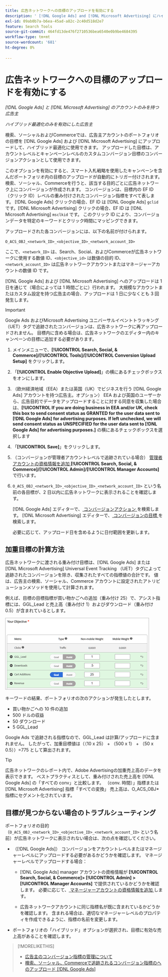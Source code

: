```yaml
---
title: 広告ネットワークへの目標のアップロードを有効にする
description: ' [!DNL Google Ads] and [!DNL Microsoft Advertising] にハイブリッドポートフォリオの目標をアップロードする方法を説明します。'
exl-id: 09ab0b7a-b6ea-45ad-a82c-2c40d518d2e7
feature: Search Tools
source-git-commit: 464fd13de476f2710536bea6540e0b9be4684395
workflow-type: tm+mt
source-wordcount: '681'
ht-degree: 0%

---
```


# 広告ネットワークへの目標のアップロードを有効にする

*[!DNL Google Ads] と [!DNL Microsoft Advertising] のアカウントのみを持つ広告主*

*ハイブリッド最適化のみを有効にした広告主*

検索、ソーシャルおよびCommerceでは、広告主アカウントのポートフォリオの目標を [!DNL Google Ads] および [!DNL Microsoft Advertising] にアップロードして、ハイブリッド最適化に使用できます。 アップロードした目標は、アカウントレベルとキャンペーンレベルのカスタムコンバージョン目標のコンバージョンアクションとして使用できます。

このオプションを有効にすると、スマート入札戦略を使用したキャンペーンを含んだポートフォリオ内の目標のアップロードが自動的にトリガー付けされます。 検索、ソーシャル、Commerceを行うと、該当する目的ごとに広告ネットワーク上にコンバージョンが作成されます。 コンバージョンは、目標内の EF ID （クリック ID）レベルの重み付けされたコンバージョン指標をすべて表します。 [!DNL Google Ads] クリックの場合、EF ID は [!DNL Google Ads] `gclid` です。[!DNL Microsoft Advertising] クリックの場合、EF ID は [!DNL Microsoft Advertising] `msclkid` です。 このクリック ID により、コンバージョンデータを特定のキーワードとクリック時間にマッピングできます。

アップロードされた各コンバージョンには、以下の名前が付けられます。

`O_ACS_OBJ_<network_ID>_<objective_ID>_<network_account_ID>`

ここで、`<network_ID>` は、Search、Social、およびCommerceが広告ネットワークに使用する数値 ID、`<objective_id>` は数値の目的 ID、`<network_account_ID>` は広告ネットワークアカウントまたはマネージャーアカウントの数値 ID です。

[!DNL Google Ads] および [!DNL Microsoft Advertising] へのアップロードは 1 日を通じて（場合によっては 1 時間ごとに）行われます。 大規模なアカウントまたはカスタム設定を持つ広告主の場合、アップロードは 1 日に少なくとも 3 回発生します。

>[!IMPORTANT]
>
>Google Ads およびMicrosoft Advertising ユニバーサルイベントトラッキング（UET）タグで追跡されたコンバージョンは、広告ネットワークに再アップロードされません。 目標内に含める場合は、広告ネットワークのエディター内のキャンペーンの目標に追加する必要があります。

1. メインメニューで、**[!UICONTROL Search, Social, & Commerce]/[!UICONTROL Tools]/[!UICONTROL Conversion Upload Setup]** をクリックします。

1. 「**[!UICONTROL Enable Objective Upload]**」の横にあるチェックボックスをオンにします。

1. （欧州経済地域（EEA）または英国（UK）でビジネスを行う [!DNL Google Ads] アカウントを持つ広告主。オプション） EEA および英国のユーザーから、広告目的でデータをアップロードすることに対する同意を収集した場合は、**[!UICONTROL If you are doing business in EEA and/or UK, check this box to send consent status as GRANTED for the user data sent to [!DNL Google Ads] for advertising purposes. If left unchecked, we will send consent status as UNSPECIFIED for the user data sent to [!DNL Google Ads] for advertising purposes.]** の横にあるチェックボックスを選択します

1. 「**[!UICONTROL Save]**」をクリックします。

1. （コンバージョンが管理者アカウントレベルで追跡されている場合） [ 管理者アカウントの資格情報を追加 ](/help/search-social-commerce/admin/manager-accounts.md)**[!UICONTROL Search, Social, & Commerce]/[!UICONTROL Admin]/[!UICONTROL Manager Accounts]** で行います。

1. `O_ACS_OBJ_<network_ID>_<objective_ID>_<network_account_ID>` という名前の各目標が、2 日以内に広告ネットワークに表示されることを確認します。

   [!DNL Google Ads] エディターで、[ コンバージョンアクション ](https://support.google.com/google-ads/answer/11461796) を検索します。 [!DNL Microsoft Advertising] エディターで、[ コンバージョンの目標 ](https://help.ads.microsoft.com/#apex/ads/en/56709) を検索します。

   必要に応じて、アップロード日を含めるように日付範囲を更新します。

## 加重目標の計算方法

広告ネットワークに渡される重み付け目標は、[!DNL Google Ads] または [!DNL Microsoft Advertising] Universal Event Tracking （UET）タグによって追跡されたコンバージョンを除き、収集されたすべての指標値の合計です。 値は、広告主の検索、ソーシャル、Commerce アカウントに設定されたアトリビューションメソッドを使用して計算されます。

例えば、目標の目標指標が買い物かごへの追加（重み付け 25）で、アシスト指標には、GGL_Lead と売上高（重み付け 1）およびダウンロード（重み付け 0.5）が含まれているとします。

![ 加重目標の例 ](/help/search-social-commerce/assets/objective-example.png " 加重目標の例 ")

キーワードの結果、ポートフォリオの次のアクションが発生したとします。

* 買い物かごへの 10 件の追加
* 500 ドルの収益
* 50 ダウンロード
* 5 GGL_Lead

Google Ads で追跡される指標なので、GGL_Lead は計算/アップロードに含まれません。 したがって、加重目標値は（（10 x 25） + （500 x 1） + （50 x 0.5））=775 として算出されます。

>[!TIP]
>
>広告ネットワークのレポート内で、Adobe Advertisingの加重売上高のデータを表示できます。 ベストプラクティスとして、重み付けされた売上高を [!DNL Google Ads] の「すべての conv」と比較します。 （conv. 時間）」指標または [!DNL Microsoft Advertising] 指標「すべての変換」 売上高は、O_ACS_OBJ*指標にセグメント化されています。<!--clarify -->

## 目標が見つからない場合のトラブルシューティング

ポートフォリオの目的（`O_ACS_OBJ_<network_ID>_<objective_ID>_<network_account_ID>` という名前）が広告ネットワークに表示されない場合は、次の点を確認してください。

* （[!DNL Google Ads]） コンバージョンをアカウントレベルまたはマネージャーレベルにアップロードする必要があるかどうかを確認します。 マネージャーレベルでアップロードする場合：

   * [!DNL Google Ads] manager アカウントの資格情報が **[!UICONTROL Search, Social, & Commerce]> [!UICONTROL Admin] >[!UICONTROL Manager Accounts]** で提供されているかどうかを確認します。 必要に応じて、[ マネージャーアカウントの資格情報を追加 ](/help/search-social-commerce/admin/manager-accounts.md) します。

   * 広告ネットワークアカウントに同じ指標名が既に含まれているかどうかを確認します。 含まれる場合は、適切なマネージャーレベルのプロパティを作成できるように、指標の名前を変更します。

* ポートフォリオの「ハイブリッド」オプションが選択され、目標に有効な売上高があることを確認します。

>[!MORELIKETHIS]
>
>* [ 広告主のコンバージョン指標の管理について ](/help/search-social-commerce/admin/conversion-metrics/conversion-metric-about.md)
>* [ 検索、ソーシャル、Commerceで追跡されるコンバージョン指標のへのアップロード  [!DNL Google Ads]](conversion-metrics-upload-to-google.md)

